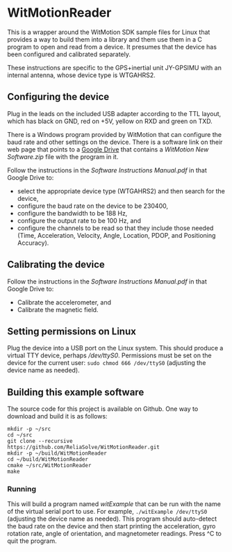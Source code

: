 # WitMotionReader

This is a wrapper around the WitMotion SDK sample files for Linux that provides a way
to build them into a library and them use them in a C program to open and read from a
device. It presumes that the device has been configured and calibrated separately.

These instructions are specific to the GPS+inertial unit JY-GPSIMU with an internal
antenna, whose device type is WTGAHRS2.

## Configuring the device

Plug in the leads on the included USB adapter according to the TTL layout,
which has black on GND, red on +5V, yellow on RXD and green on TXD.

There is a Windows program provided by WitMotion that can configure the baud rate
and other settings on the device. There is a software link on their web page that
points to a [Google Drive](https://drive.google.com/drive/folders/1TLutidDBd_tDg5aTXgjvkz63OVt5_8ZZ)
that contains a *WitMotion New Software.zip* file with the program in it.

Follow the instructions in the *Software Instructions Manual.pdf* in that Google Drive to:
- select the appropriate device type (WTGAHRS2) and then search for the device,
- configure the baud rate on the device to be 230400,
- configure the bandwidth to be 188 Hz,
- configure the output rate to be 100 Hz, and
- configure the channels to be read so that they include those needed
(Time, Acceleration, Velocity, Angle, Location, PDOP, and Positioning Accuracy).

## Calibrating the device

Follow the instructions in the *Software Instructions Manual.pdf* in that Google Drive to:
- Calibrate the accelerometer, and
- Calibrate the magnetic field.

## Setting permissions on Linux

Plug the device into a USB port on the Linux system. This should produce a virtual TTY
device, perhaps */dev/ttyS0*. Permissions must be set on the device for the
current user: `sudo chmod 666 /dev/ttyS0` (adjusting the device name as needed).

## Building this example software

The source code for this project is available on Github. One way to download and build
it is as follows:
```
mkdir -p ~/src
cd ~/src
git clone --recursive https://github.com/ReliaSolve/WitMotionReader.git
mkdir -p ~/build/WitMotionReader
cd ~/build/WitMotionReader
cmake ~/src/WitMotionReader
make
```

### Running

This will build a program named *witExample* that can be run with the name of the
virtual serial port to use. For example, `./witExample /dev/ttyS0` (adjusting the
device name as needed).
This program should auto-detect the baud rate on the device and then start
printing the acceleration, gyro rotation rate, angle of orientation, and
magnetometer readings. Press ^C to quit the program.


